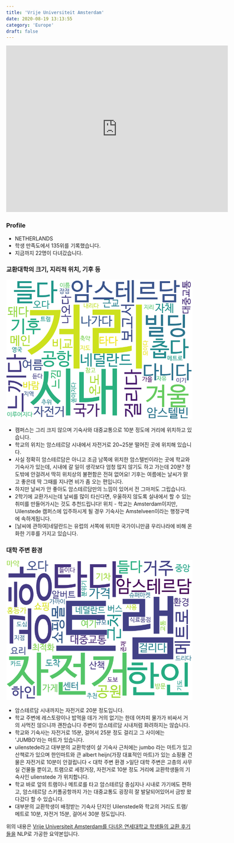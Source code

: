```yaml
---
title: 'Vrije Universiteit Amsterdam'
date: 2020-08-19 13:13:55
category: 'Europe'
draft: false
---
```


<iframe
width="600"
height="450"
frameborder="0" style="border:0"
src="https://www.google.com/maps/embed/v1/place?key=AIzaSyC9e1AME-pVmWC4hBpFdu5S4dKzyepa3HQ&q=Vrije+Universiteit+Amsterdam&center=52.333756799999996,4.8657199&zoom=14" allowfullscreen>
</iframe>

### Profile

* NETHERLANDS
* 학생 만족도에서 135위를 기록했습니다.
* 지금까지 22명이 다녀갔습니다. 

### 교환대학의 크기, 지리적 위치, 기후 등

![gen_info-WordCloud](../univ_wordclouds_okt/gen_info/NL000012_gen_info_okt.png)

* 캠퍼스는 그리 크지 않으며 기숙사와 대중교통으로 10분 정도에 거리에 위치하고 있습니다.
* 학교의 위치는 암스테르담 시내에서 자전거로 20~25분 떨어진 곳에 위치해 있습니다.
* 사실 정확히 암스테르담은 아니고 조금 남쪽에 위치한 암스텔빈이라는 곳에 학교와 기숙사가 있는데, 시내에 갈 일이 생각보다 엄청 많지 않기도 하고 가는데 20분? 정도밖에 안걸려서 딱히 위치상의 불편함은 전혀 없어요! 기후는 여름에는 날씨가 맑고 좋은데 딱 그때를 지나면 비가 좀 오는 편입니다.
* 하지만 날씨가 안 좋아도 암스테르담만의 느낌이 있어서 전 그마저도 그립습니다.
* 2학기에 교환가시는데 날씨를 많이 타신다면, 우울하지 않도록 실내에서 할 수 있는 취미를 만들어가시는 것도 추천드립니다! 위치 - 학교는 Amsterdam이지만, Uilenstede 캠퍼스에 입주하시게 될 경우 기숙사는 Amstelveen이라는 행정구역에 속하게됩니다.
* [날씨에 관하여]네덜란드는 유럽의 서쪽에 위치한 국가이니만큼 우리나라에 비해 온화한 기후를 가지고 있습니다.


### 대학 주변 환경

![env_info-WordCloud](../univ_wordclouds_okt/env_info/NL000012_env_info_okt.png)

* 암스테르담 시내까지는 자전거로 20분 정도입니다.
* 학교 주변에 레스토랑이나 밥먹을 데가 거의 없기는 한데 어차피 물가가 비싸서 거의 사먹진 않으니까 괜찬습니다 주변이 암스테르담 시내처럼 화려하지는 않습니다.
* 학교와 기숙사는 자전거로 15분, 걸어서 25분 정도 걸리고 그 사이에는 'JUMBO'라는 마트가 있습니다.
* uilenstede라고 대부분의 교환학생이 살 기숙사 근처에는 jumbo 라는 마트가 있고 산책로가 있으며 한인마트와 큰 albert heijn(가장 대표적인 마트)가 있는 쇼핑몰 건물은 자전거로 10분이 안걸립니다 < 대학 주변 환경 >일단 대학 주변은 고층의 사무실 건물들 뿐이고, 트램으로 세정거장, 자전거로 10분 정도 거리에 교환학생들의 기숙사인 ulienstede 가 위치합니다.
* 학교 바로 앞의 트램이나 메트로를 타고 암스테르담 중심지나 시내로 가기에도 편하고, 암스테르담 스키폴공항까지 가는 대중교통도 굉장히 잘 발달되어있어서 금방 왔다갔다 할 수 있습니다.
* 대부분의 교환학생이 배정받는 기숙사 단지인 Uilenstede와 학교의 거리도 트램/메트로 10분, 자전거 15분, 걸어서 30분 정도입니다.


위의 내용은 [Vrije Universiteit Amsterdam를 다녀온 연세대학교 학생들의 교환 후기들을](http://oia.yonsei.ac.kr/partner/expReport.asp?ucode=NL000012&bgbn=A) NLP로 가공한 요약본입니다. 

